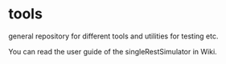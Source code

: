 tools
=====

general repository for different tools and utilities for testing etc.


You can read the user guide of the singleRestSimulator in Wiki. 
